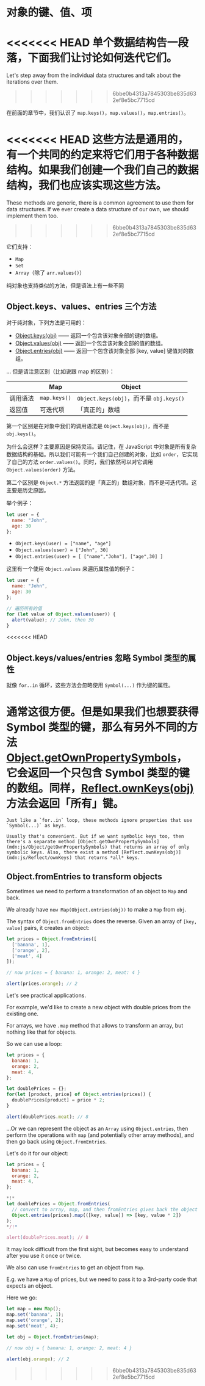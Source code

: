 
# 对象的键、值、项

<<<<<<< HEAD
单个数据结构告一段落，下面我们让讨论如何迭代它们。
=======
Let's step away from the individual data structures and talk about the iterations over them.
>>>>>>> 6bbe0b4313a7845303be835d632ef8e5bc7715cd

在前面的章节中，我们认识了 `map.keys()`，`map.values()`，`map.entries()`。

<<<<<<< HEAD
这些方法是通用的，有一个共同的约定来将它们用于各种数据结构。如果我们创建一个我们自己的数据结构，我们也应该实现这些方法。
=======
These methods are generic, there is a common agreement to use them for data structures. If we ever create a data structure of our own, we should implement them too.
>>>>>>> 6bbe0b4313a7845303be835d632ef8e5bc7715cd

它们支持：

- `Map`
- `Set`
- `Array`（除了 `arr.values()`）

纯对象也支持类似的方法，但是语法上有一些不同

## Object.keys、values、entries 三个方法

对于纯对象，下列方法是可用的：

- [Object.keys(obj)](mdn:js/Object/keys) —— 返回一个包含该对象全部的键的数组。
- [Object.values(obj)](mdn:js/Object/values) —— 返回一个包含该对象全部的值的数组。
- [Object.entries(obj)](mdn:js/Object/entries) —— 返回一个包含该对象全部 [key, value] 键值对的数组。

... 但是请注意区别（比如说跟 map 的区别）：

|             | Map              | Object       |
|-------------|------------------|--------------|
| 调用语法     | `map.keys()`  | `Object.keys(obj)`，而不是 `obj.keys()` |
| 返回值      | 可迭代项 |「真正的」数组   

第一个区别是在对象中我们的调用语法是 `Object.keys(obj)`，而不是 `obj.keys()`。

为什么会这样？主要原因是保持灵活。请记住，在 JavaScript 中对象是所有复杂数据结构的基础。所以我们可能有一个我们自己创建的对象，比如 `order`，它实现了自己的方法 `order.values()`。同时，我们依然可以对它调用 `Object.values(order)` 方法。

第二个区别是 `Object.*` 方法返回的是「真正的」数组对象，而不是可迭代项。这主要是历史原因。

举个例子：

```js
let user = {
  name: "John",
  age: 30
};
```

- `Object.keys(user) = ["name", "age"]`
- `Object.values(user) = ["John", 30]`
- `Object.entries(user) = [ ["name","John"], ["age",30] ]`

这里有一个使用 `Object.values` 来遍历属性值的例子：

```js run
let user = {
  name: "John",
  age: 30
};

// 遍历所有的值
for (let value of Object.values(user)) {
  alert(value); // John, then 30
}
```

<<<<<<< HEAD

## Object.keys/values/entries 忽略 Symbol 类型的属性

就像 `for..in` 循环，这些方法会忽略使用 `Symbol(...)` 作为键的属性。

通常这很方便。但是如果我们也想要获得 Symbol 类型的键，那么有另外不同的方法 [Object.getOwnPropertySymbols](mdn:js/Object/getOwnPropertySymbols)， 它会返回一个只包含 Symbol 类型的键的数组。同样，[Reflect.ownKeys(obj)](mdn:js/Reflect/ownKeys) 方法会返回「所有」键。
=======
```warn header="Object.keys/values/entries ignore symbolic properties"
Just like a `for..in` loop, these methods ignore properties that use `Symbol(...)` as keys.

Usually that's convenient. But if we want symbolic keys too, then there's a separate method [Object.getOwnPropertySymbols](mdn:js/Object/getOwnPropertySymbols) that returns an array of only symbolic keys. Also, there exist a method [Reflect.ownKeys(obj)](mdn:js/Reflect/ownKeys) that returns *all* keys.
```

## Object.fromEntries to transform objects

Sometimes we need to perform a transformation of an object to `Map` and back.

We already have `new Map(Object.entries(obj))` to make a `Map` from `obj`.

The syntax of `Object.fromEntries` does the reverse. Given an array of `[key, value]` pairs, it creates an object:

```js run
let prices = Object.fromEntries([
  ['banana', 1],
  ['orange', 2],
  ['meat', 4]
]);

// now prices = { banana: 1, orange: 2, meat: 4 }

alert(prices.orange); // 2
```

Let's see practical applications.

For example, we'd like to create a new object with double prices from the existing one.

For arrays, we have `.map` method that allows to transform an array, but nothing like that for objects.

So we can use a loop:

```js run
let prices = {
  banana: 1,
  orange: 2,
  meat: 4,
};

let doublePrices = {};
for(let [product, price] of Object.entries(prices)) {
  doublePrices[product] = price * 2;
}

alert(doublePrices.meat); // 8
```

...Or we can represent the object as an `Array` using `Object.entries`, then perform the operations with `map` (and potentially other array methods), and then go back using `Object.fromEntries`.

Let's do it for our object:

```js run
let prices = {
  banana: 1,
  orange: 2,
  meat: 4,
};

*!*
let doublePrices = Object.fromEntries(
  // convert to array, map, and then fromEntries gives back the object
  Object.entries(prices).map(([key, value]) => [key, value * 2])
);
*/!*

alert(doublePrices.meat); // 8
```   

It may look difficult from the first sight, but becomes easy to understand after you use it once or twice.

We also can use `fromEntries` to get an object from `Map`.

E.g. we have a `Map` of prices, but we need to pass it to a 3rd-party code that expects an object.

Here we go:

```js run
let map = new Map();
map.set('banana', 1);
map.set('orange', 2);
map.set('meat', 4);

let obj = Object.fromEntries(map);

// now obj = { banana: 1, orange: 2, meat: 4 }

alert(obj.orange); // 2
```
>>>>>>> 6bbe0b4313a7845303be835d632ef8e5bc7715cd
